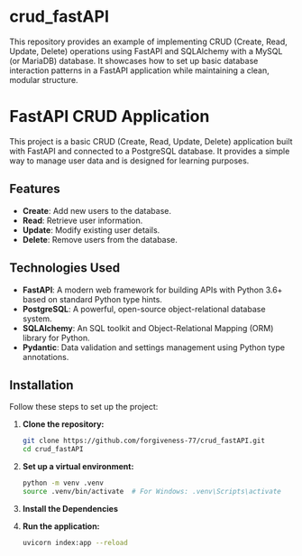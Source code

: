 # crud_fastAPI
This repository provides an example of implementing CRUD (Create, Read, Update, Delete) operations using FastAPI and SQLAlchemy with a MySQL (or MariaDB) database. It showcases how to set up basic database interaction patterns in a FastAPI application while maintaining a clean, modular structure.
# FastAPI CRUD Application

This project is a basic CRUD (Create, Read, Update, Delete) application built with FastAPI and connected to a PostgreSQL database. It provides a simple way to manage user data and is designed for learning purposes.

## Features

- **Create**: Add new users to the database.
- **Read**: Retrieve user information.
- **Update**: Modify existing user details.
- **Delete**: Remove users from the database.

## Technologies Used

- **FastAPI**: A modern web framework for building APIs with Python 3.6+ based on standard Python type hints.
- **PostgreSQL**: A powerful, open-source object-relational database system.
- **SQLAlchemy**: An SQL toolkit and Object-Relational Mapping (ORM) library for Python.
- **Pydantic**: Data validation and settings management using Python type annotations.

## Installation

Follow these steps to set up the project:

1. **Clone the repository:**

   ```bash
   git clone https://github.com/forgiveness-77/crud_fastAPI.git
   cd crud_fastAPI

2. **Set up a virtual environment:**

   ```bash
   python -m venv .venv
   source .venv/bin/activate  # For Windows: .venv\Scripts\activate

3. **Install the Dependencies**

4. **Run the application:**
   ```bash
   uvicorn index:app --reload

